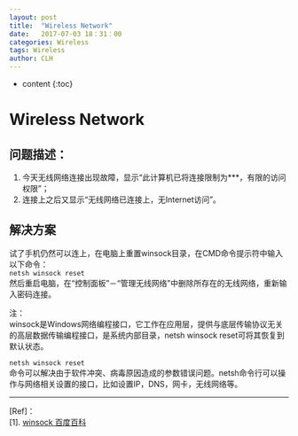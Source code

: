 ```yaml
---
layout: post
title:  "Wireless Network"
date:   2017-07-03 18：31：00
categories: Wireless
tags: Wireless
author: CLH
---
```


* content
{:toc}

# Wireless Network #

## 问题描述： ##
1. 今天无线网络连接出现故障，显示“此计算机已将连接限制为***，有限的访问权限”；
2. 连接上之后又显示“无线网络已连接上，无Internet访问”。

## 解决方案 ##
试了手机仍然可以连上，在电脑上重置winsock目录，在CMD命令提示符中输入以下命令：  
`netsh winsock reset`  
然后重启电脑，在“控制面板”－“管理无线网络”中删除所存在的无线网络，重新输入密码连接。


注：   
winsock是Windows网络编程接口，它工作在应用层，提供与底层传输协议无关的高层数据传输编程接口，是系统内部目录，netsh winsock reset可将其恢复到默认状态。   
   
`netsh winsock reset`  
命令可以解决由于软件冲突、病毒原因造成的参数错误问题。netsh命令行可以操作与网络相关设置的接口，比如设置IP，DNS，网卡，无线网络等。

----------
[Ref]：  
[1]. [winsock 百度百科](http://baike.baidu.com/item/netsh%20winsock%20reset)